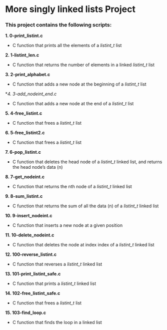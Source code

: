 # More singly linked lists Project  
### This project contains the following scripts:    
**1. 0-print_listint.c**
* C function that prints all the elements of a *listint_t* list  
  
**2. 1-listint_len.c**  
* C function that returns the number of elements in a linked *listint_t* list  
  
**3. 2-print_alphabet.c**  
* C function that adds a new node at the beginning of a *listint_t* list  
  
**4. 3-add_nodeint_end.c*  
* C function that adds a new node at the end of a *listint_t* list  
  
**5. 4-free_listint.c**  
* C function that frees a *listint_t* list  
  
**6. 5-free_listint2.c** 
* C function that frees a *listint_t* list 
  
**7. 6-pop_listint.c**  
* C function that deletes the head node of a *listint_t* linked list, and returns the head node’s data (n)  
  
**8. 7-get_nodeint.c**  
* C function that returns the nth node of a *listint_t* linked list  
  
**9. 8-sum_listint.c**  
* C function that returns the sum of all the data (n) of a *listint_t* linked list  
  
**10. 9-insert_nodeint.c**  
* C function that inserts a new node at a given position  
  
**11. 10-delete_nodeint.c**  
* C function that deletes the node at index index of a *listint_t* linked list  
  
**12. 100-reverse_listint.c**  
* C function that reverses a *listint_t* linked list  
  
**13. 101-print_listint_safe.c**  
* C function that prints a *listint_t* linked list  
  
**14. 102-free_listint_safe.c**  
* C function that frees a *listint_t* list  
  
**15. 103-find_loop.c**  
* C function that finds the loop in a linked list  
